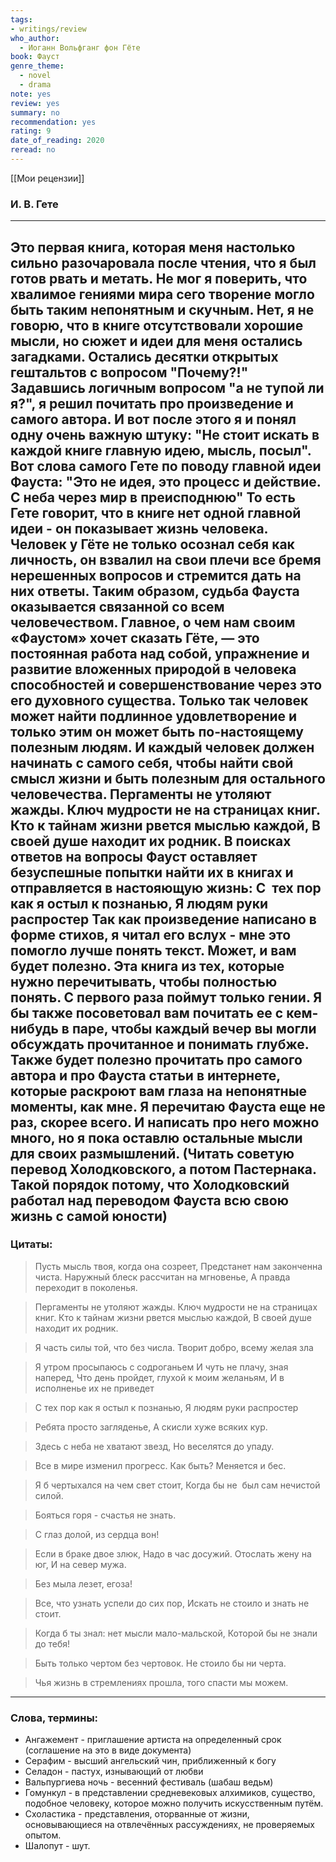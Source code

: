 ```yaml
---
tags: 
- writings/review
who_author:
  - Иоганн Вольфганг фон Гёте
book: Фауст
genre_theme:
  - novel
  - drama
note: yes
review: yes
summary: no
recommendation: yes
rating: 9
date_of_reading: 2020
reread: no
---
```

[[Мои рецензии]]
### И. В. Гете
---
Это первая книга, которая меня настолько сильно разочаровала после чтения, что я был готов рвать и метать. Не мог я поверить, что хвалимое гениями мира сего творение могло быть таким непонятным и скучным.
Нет, я не говорю, что в книге отсутствовали хорошие мысли, но сюжет и идеи для меня остались загадками. Остались десятки открытых гештальтов с вопросом "Почему?!"
Задавшись логичным вопросом "а не тупой ли я?", я решил почитать про произведение и самого автора. И вот после этого я и понял одну очень важную штуку:
"Не стоит искать в каждой книге главную идею, мысль, посыл".
Вот слова самого Гете по поводу главной идеи Фауста:
"Это не идея, это процесс и действие. С неба через мир в преисподнюю"
То есть Гете говорит, что в книге нет одной главной идеи - он показывает жизнь человека.
Человек у Гёте не только осознал себя как личность, он взвалил на свои плечи все бремя нерешенных вопросов и стремится дать на них ответы. Таким образом, судьба Фауста оказывается связанной со всем человечеством.
Главное, о чем нам своим «Фаустом» хочет сказать Гёте, — это постоянная работа над собой, упражнение и развитие вложенных природой в человека способностей и совершенствование через это его духовного существа. Только так человек может найти подлинное удовлетворение и только этим он может быть по-настоящему полезным людям.
И каждый человек должен начинать с самого себя, чтобы найти свой смысл жизни и быть полезным для остального человечества.
Пергаменты не утоляют жажды.
Ключ мудрости не на страницах книг.
Кто к тайнам жизни рвется мыслью каждой,
В своей душе находит их родник.
В поисках ответов на вопросы Фауст оставляет безуспешные попытки найти их в книгах и отправляется в настояющую жизнь:
С  тех пор как я остыл к познанью,
Я людям руки распростер
Так как произведение написано в форме стихов, я читал его вслух - мне это помогло лучше понять текст. Может, и вам будет полезно.
Эта книга из тех, которые нужно перечитывать, чтобы полностью понять. С первого раза поймут только гении. Я бы также посоветовал вам почитать ее с кем-нибудь в паре, чтобы каждый вечер вы могли обсуждать прочитанное и понимать глубже.
Также будет полезно прочитать про самого автора и про Фауста статьи в интернете, которые раскроют вам глаза на непонятные моменты, как мне.
Я перечитаю Фауста еще не раз, скорее всего. И написать про него можно много, но я пока оставлю остальные мысли для своих размышлений.
(Читать советую перевод Холодковского, а потом Пастернака. Такой порядок потому, что Холодковский работал над переводом Фауста всю свою жизнь с самой юности)
---
### Цитаты:

> Пусть мысль твоя, когда она созреет, Предстанет нам законченна чиста. Наружный блеск рассчитан на мгновенье, А правда переходит в поколенья.

> Пергаменты не утоляют жажды. Ключ мудрости не на страницах книг. Кто к тайнам жизни рвется мыслью каждой, В своей душе находит их родник.

> Я часть силы той, что без числа. Творит добро, всему желая зла

> Я утром просыпаюсь с содроганьем И чуть не плачу, зная наперед, Что день пройдет, глухой к моим желаньям, И в исполненье их не приведет

> С тех пор как я остыл к познанью, Я людям руки распростер

> Ребята просто загляденье, А скисли хуже всяких кур.

> Здесь с неба не хватают звезд, Но веселятся до упаду.

> Все в мире изменил прогресс. Как быть? Меняется и бес.

> Я б чертыхался на чем свет стоит, Когда бы не  был сам нечистой силой.

> Бояться горя - счастья не знать.

> С глаз долой, из сердца вон!

> Если в браке двое злюк, Надо в час досужий. Отослать жену на юг, И на север мужа.

> Без мыла лезет, егоза!

> Все, что узнать успели до сих пор, Искать не стоило и знать не стоит.

> Когда б ты знал: нет мысли мало-мальской, Которой бы не знали до тебя!

> Быть только чертом без чертовок. Не стоило бы ни черта.

> Чья жизнь в стремлениях прошла, того спасти мы можем.
---
### Слова, термины:
- Ангажемент - приглашение артиста на определенный срок (соглашение на это в виде документа)
- Серафим - высший ангельский чин, приближенный к богу
- Селадон - пастух, изнывающий от любви
- Вальпургиева ночь - весенний фестиваль (шабаш ведьм)
- Гомункул - в представлении средневековых алхимиков, существо, подобное человеку, которое можно получить искусственным путём.
- Схоластика - представления, оторванные от жизни, основывающиеся на отвлечённых рассуждениях, не проверяемых опытом.
- Шалопут - шут.